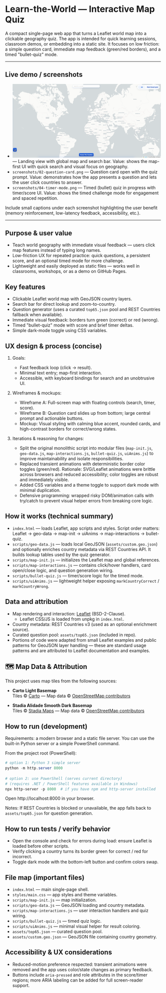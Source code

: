 # Learn-the-World — Interactive Map Quiz

A compact single-page web app that turns a Leaflet world map into a clickable geography quiz. The app is intended for quick learning sessions, classroom demos, or embedding into a static site. It focuses on low friction: a simple question card, immediate map feedback (green/red borders), and a timed "bullet-quiz" mode.

---

## Live demo / screenshots

- ![landing](screenshots/landing.png) — Landing view with global map and search bar. Value: shows the map-first UI with quick search and visual focus on geography.
- `screenshots/02-question-card.png` — Question card open with the quiz prompt. Value: demonstrates how the app presents a question and lets the user click countries to answer.
- `screenshots/04-timer-mode.png` — Timed (bullet) quiz in progress with timer/score UI. Value: shows the timed challenge mode for engagement and spaced repetition.

Include small captions under each screenshot highlighting the user benefit (memory reinforcement, low-latency feedback, accessibility, etc.).

---

## Purpose & user value

- Teach world geography with immediate visual feedback — users click map features instead of typing long names.
- Low-friction UX for repeated practice: quick questions, a persistent score, and an optional timed mode for more challenge.
- Lightweight and easily deployed as static files — works well in classrooms, workshops, or as a demo on GitHub Pages.

## Key features

- Clickable Leaflet world map with GeoJSON country layers.
- Search bar for direct lookup and zoom-to-country.
- Question generator (uses a curated `top65.json` pool and REST Countries fallback when available).
- Immediate visual feedback: borders turn green (correct) or red (wrong).
- Timed "bullet-quiz" mode with score and brief timer deltas.
- Simple dark-mode toggle using CSS variables.

## UX design & process (concise)

1. Goals:
   - Fast feedback loop (click → result).  
   - Minimal text entry; map-first interaction.  
   - Accessible, with keyboard bindings for search and an unobtrusive UI.

2. Wireframes & mockups:
   - Wireframe A: Full-screen map with floating controls (search, timer, score).  
   - Wireframe B: Question card slides up from bottom; large central prompt and actionable buttons.  
   - Mockup: Visual styling with calming blue accent, rounded cards, and high-contrast borders for correct/wrong states.

3. Iterations & reasoning for changes:
   - Split the original monolithic script into modular files (`map-init.js`, `geo-data.js`, `map-interactions.js`, `bullet-quiz.js`, `uiAnims.js`) to improve maintainability and isolate responsibilities.
   - Replaced transient animations with deterministic border color toggles (green/red). Rationale: SVG/Leaflet animations were brittle across browsers and reduced accessibility; color toggles are robust and immediately visible.
   - Added CSS variables and a theme toggle to support dark mode with minimal duplication.
   - Defensive programming: wrapped risky DOM/animation calls with try/catch to prevent visual helper errors from breaking core logic.



## How it works (technical summary)

- `index.html` — loads Leaflet, app scripts and styles. Script order matters: Leaflet → geo-data → map-init → uiAnims → map-interactions → bullet-quiz.
- `scripts/geo-data.js` — loads local GeoJSON (`assets/custom.geo.json`) and optionally enriches country metadata via REST Countries API. It builds lookup tables used by the quiz generator.
- `scripts/map-init.js` — initializes the Leaflet map and global references.
- `scripts/map-interactions.js` — contains click/hover handlers, card open/close logic, and question generation wiring.
- `scripts/bullet-quiz.js` — timer/score logic for the timed mode.
- `scripts/uiAnims.js` — lightweight helper exposing `markCountryCorrect` / `markCountryWrong`.

## Data and attribution

- Map rendering and interaction: [Leaflet](https://leafletjs.com/) (BSD-2-Clause).  
  - Leaflet CSS/JS is loaded from unpkg in `index.html`.
- Country metadata: REST Countries v3 (used as an optional enrichment source).  
- Curated question pool: `assets/top65.json` (included in repo).  
- Portions of code were adapted from small Leaflet examples and public patterns for GeoJSON layer handling — these are standard usage patterns and are attributed to Leaflet documentation and examples.

## 🗺️ Map Data & Attribution

This project uses map tiles from the following sources:

- **Carto Light Basemap**  
  Tiles © [Carto](https://carto.com/) — Map data © [OpenStreetMap contributors](https://www.openstreetmap.org/copyright)

- **Stadia Alidade Smooth Dark Basemap**  
  Tiles © [Stadia Maps](https://stadiamaps.com/) — Map data © [OpenStreetMap contributors](https://www.openstreetmap.org/copyright)

## How to run (development)

Requirements: a modern browser and a static file server. You can use the built-in Python server or a simple PowerShell command.

From the project root (PowerShell):

```powershell
# option 1: Python 3 simple server
python -m http.server 8000

# option 2: use PowerShell (serves current directory)
# (requires .NET / PowerShell features available in Windows)
npx http-server -p 8000  # if you have npm and http-server installed
```

Open http://localhost:8000 in your browser.

Notes: If REST Countries is blocked or unavailable, the app falls back to `assets/top65.json` for question generation.

## How to run tests / verify behavior

- Open the console and check for errors during load: ensure Leaflet is loaded before other scripts.  
- Verify clicking a country turns its border green for correct / red for incorrect.  
- Toggle dark mode with the bottom-left button and confirm colors swap.

## File map (important files)

- `index.html` — main single-page shell.  
- `styles/main.css` — app styles and theme variables.  
- `scripts/map-init.js` — map initialization.  
- `scripts/geo-data.js` — GeoJSON loading and country metadata.  
- `scripts/map-interactions.js` — user interaction handlers and quiz wiring.  
- `scripts/bullet-quiz.js` — timed quiz logic.  
- `scripts/uiAnims.js` — minimal visual helper for result coloring.  
- `assets/top65.json` — curated question pool.  
- `assets/custom.geo.json` — GeoJSON file containing country geometry.

## Accessibility & UX considerations

- Reduced-motion preference respected: transient animations were removed and the app uses color/state changes as primary feedback.  
- Buttons include `aria-pressed` and role attributes in the score/timer regions; more ARIA labeling can be added for full screen-reader support.



